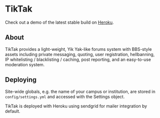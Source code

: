 # TikTak

Check out a demo of the latest stable build on
[Heroku](http://acb-api.herokuapp.com/).

## About

TikTak provides a light-weight, Yik Yak-like forums system with
BBS-style assets including private messaging, quoting, user registration,
hellbanning, IP whitelisting / blacklisting / caching, post reporting,
and an easy-to-use moderation system.

## Deploying

Site-wide globals, e.g. the name of your campus or institution, are
stored in `config/settings.yml` and accessed with the Settings object.

TikTak is deployed with Heroku using sendgrid for mailer integration
by default.
